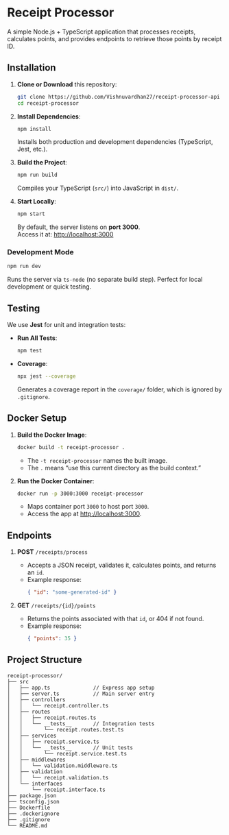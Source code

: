 # Receipt Processor

A simple Node.js + TypeScript application that processes receipts, calculates points, and provides endpoints to retrieve those points by receipt ID.

## Installation

1. **Clone or Download** this repository:
   ```bash
   git clone https://github.com/Vishnuvardhan27/receipt-processor-api
   cd receipt-processor
   ```

2. **Install Dependencies**:
   ```bash
   npm install
   ```
   Installs both production and development dependencies (TypeScript, Jest, etc.).

3. **Build the Project**:
   ```bash
   npm run build
   ```
   Compiles your TypeScript (`src/`) into JavaScript in `dist/`.

4. **Start Locally**:
   ```bash
   npm start
   ```
   By default, the server listens on **port 3000**.  
   Access it at: [http://localhost:3000](http://localhost:3000)

### Development Mode

```bash
npm run dev
```
Runs the server via `ts-node` (no separate build step). Perfect for local development or quick testing.

## Testing

We use **Jest** for unit and integration tests:

- **Run All Tests**:
  ```bash
  npm test
  ```

- **Coverage**:
  ```bash
  npx jest --coverage
  ```
  Generates a coverage report in the `coverage/` folder, which is ignored by `.gitignore`.

## Docker Setup

1. **Build the Docker Image**:
   ```bash
   docker build -t receipt-processor .
   ```
   - The `-t receipt-processor` names the built image.
   - The `.` means “use this current directory as the build context.”

2. **Run the Docker Container**:
   ```bash
   docker run -p 3000:3000 receipt-processor
   ```
   - Maps container port `3000` to host port `3000`.
   - Access the app at [http://localhost:3000](http://localhost:3000).

## Endpoints

1. **POST** `/receipts/process`  
   - Accepts a JSON receipt, validates it, calculates points, and returns an `id`.  
   - Example response:  
     ```json
     { "id": "some-generated-id" }
     ```

2. **GET** `/receipts/{id}/points`  
   - Returns the points associated with that `id`, or 404 if not found.  
   - Example response:  
     ```json
     { "points": 35 }
     ```

## Project Structure

```
receipt-processor/
├── src
│   ├── app.ts              // Express app setup
│   ├── server.ts           // Main server entry
│   ├── controllers
│   │   └── receipt.controller.ts
│   ├── routes
│   │   ├── receipt.routes.ts
│   │   └── __tests__       // Integration tests
│   │       └── receipt.routes.test.ts
│   ├── services
│   │   ├── receipt.service.ts
│   │   └── __tests__       // Unit tests
│   │       └── receipt.service.test.ts
│   ├── middlewares
│   │   └── validation.middleware.ts
│   ├── validation
│   │   └── receipt.validation.ts
│   └── interfaces
│       └── receipt.interface.ts
├── package.json
├── tsconfig.json
├── Dockerfile
├── .dockerignore
├── .gitignore
└── README.md
```